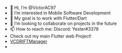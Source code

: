 - 👋 Hi, I’m @VictorAC97
- 👀 I’m interested in Mobile Software Development
- 🌱 My goal is to work with Flutter/Dart
- 💞️ I’m looking to collaborate on projects in the future
- 📫 How to reach me: Discord: Yester#3378
- 
  Check out my main Flutter web Project!
- [VCDRIFTManager](https://vcdrift-manager-b2f52.web.app/)
- 

<!---
VictorAC97/VictorAC97 is a ✨ special ✨ repository because its `README.md` (this file) appears on your GitHub profile.
You can click the Preview link to take a look at your changes.
--->
